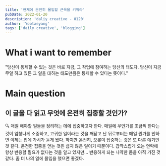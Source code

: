 ```yaml
---
title: '현재에 온전히 몰입할 근육을 키워라'
pubDate: 2022-01-20
description: 'daliy creative - 0120'
author: 'Yootaeyang'
tags: ['daily creative', 'blogging']
---
```


# What i want to remember

"당신이 통제할 수 있는 것은 바로 지금, 그 작업에 참여하는 당신의 태도다. 당신이 지금 무얼 하고 있든 그 일을 대하는 태도만큼은 통제할 수 있다는 뜻이다."

# Main question

## 이 글을 다 읽고 무엇에 온전히 집중할 것인가?

🔍 매일 해야할 일들을 정리하는 데에 집중하고자 한다. 매일에 무언가를 조금씩 한다는 것이 엄청나게 소중하고, 고귀한 일이라는 것을 깨닫고 난 뒤로부터는 매일 뭔가를 안하면 이제는 입에 가시가 돋게 됐다. 하지만 온전히, 오롯이 집중하는 것은 또 다른 얘기인 것 같다. 온전한 집중을 얻는 것은 쉽지 않은 일이기 때문이다. 갑작스럽게 오는 연락에 항상 반응할 필요가 없다는 것을 알고 있지만... 반응하게 되는 나약한 몸을 아직 가진 것 같다. 좀 더 나의 일에 몰입을 했으면 좋겠다.
